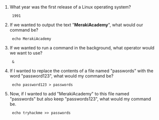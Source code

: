 
1. What year was the first release of a Linux operating system?

		1991

2. If we wanted to output the text "**MerakiAcademy**", what would our command be?

		echo MerakiAcademy

3. If we wanted to run a command in the background, what operator would we want to use?

		&
  
4. If I wanted to replace the contents of a file named "passwords" with the word "password123", what would my command be?

		echo password123 > passwords
  
5. Now, if I wanted to add "MerakiAcademy" to this file named "passwords" but also keep "passwords123", what would my command be.

	    echo tryhackme >> passwords
